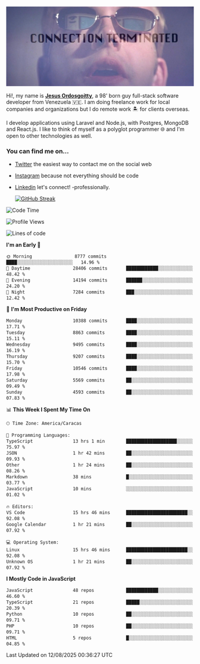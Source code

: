 ![hackers movie reference](./disconnected.jpg)

Hi!, my name is [**Jesus Ordosgoitty**](https://jodaz.dev), a 98' born guy full-stack software developer from Venezuela 🇻🇪. I am doing freelance work for local companies and organizations but I do remote work 🏝️ for clients overseas. 

I develop applications using Laravel and Node.js, with Postgres, MongoDB and React.js. I like to think of myself as a polyglot programmer 🌐 and I'm open to other technologies as well.

### You can find me on...

- [Twitter](https://twitter.com/jodaz_) the easiest way to contact me on the social web
- [Instagram](https://instagram.com/jodaz_) because not everything should be code
- [Linkedin](https://linkedin.com/in/jodaz) let's connect! -professionally.


    [![GitHub Streak](https://streak-stats.demolab.com?user=jodaz&theme=tokyonight)](https://git.io/streak-stats)

<!--START_SECTION:waka-->
![Code Time](http://img.shields.io/badge/Code%20Time-11%2C299%20hrs%2025%20mins-blue)

![Profile Views](http://img.shields.io/badge/Profile%20Views-2-blue)

![Lines of code](https://img.shields.io/badge/From%20Hello%20World%20I%27ve%20Written-85.3%20million%20lines%20of%20code-blue)

**I'm an Early 🐤** 

```text
🌞 Morning                8777 commits        ████░░░░░░░░░░░░░░░░░░░░░   14.96 % 
🌆 Daytime                28406 commits       ████████████░░░░░░░░░░░░░   48.42 % 
🌃 Evening                14194 commits       ██████░░░░░░░░░░░░░░░░░░░   24.20 % 
🌙 Night                  7284 commits        ███░░░░░░░░░░░░░░░░░░░░░░   12.42 % 
```
📅 **I'm Most Productive on Friday** 

```text
Monday                   10388 commits       ████░░░░░░░░░░░░░░░░░░░░░   17.71 % 
Tuesday                  8863 commits        ████░░░░░░░░░░░░░░░░░░░░░   15.11 % 
Wednesday                9495 commits        ████░░░░░░░░░░░░░░░░░░░░░   16.19 % 
Thursday                 9207 commits        ████░░░░░░░░░░░░░░░░░░░░░   15.70 % 
Friday                   10546 commits       ████░░░░░░░░░░░░░░░░░░░░░   17.98 % 
Saturday                 5569 commits        ██░░░░░░░░░░░░░░░░░░░░░░░   09.49 % 
Sunday                   4593 commits        ██░░░░░░░░░░░░░░░░░░░░░░░   07.83 % 
```


📊 **This Week I Spent My Time On** 

```text
🕑︎ Time Zone: America/Caracas

💬 Programming Languages: 
TypeScript               13 hrs 1 min        ███████████████████░░░░░░   75.97 % 
JSON                     1 hr 42 mins        ██░░░░░░░░░░░░░░░░░░░░░░░   09.93 % 
Other                    1 hr 24 mins        ██░░░░░░░░░░░░░░░░░░░░░░░   08.26 % 
Markdown                 38 mins             █░░░░░░░░░░░░░░░░░░░░░░░░   03.77 % 
JavaScript               10 mins             ░░░░░░░░░░░░░░░░░░░░░░░░░   01.02 % 

🔥 Editors: 
VS Code                  15 hrs 46 mins      ███████████████████████░░   92.08 % 
Google Calendar          1 hr 21 mins        ██░░░░░░░░░░░░░░░░░░░░░░░   07.92 % 

💻 Operating System: 
Linux                    15 hrs 46 mins      ███████████████████████░░   92.08 % 
Unknown OS               1 hr 21 mins        ██░░░░░░░░░░░░░░░░░░░░░░░   07.92 % 
```

**I Mostly Code in JavaScript** 

```text
JavaScript               48 repos            ████████████░░░░░░░░░░░░░   46.60 % 
TypeScript               21 repos            █████░░░░░░░░░░░░░░░░░░░░   20.39 % 
Python                   10 repos            ██░░░░░░░░░░░░░░░░░░░░░░░   09.71 % 
PHP                      10 repos            ██░░░░░░░░░░░░░░░░░░░░░░░   09.71 % 
HTML                     5 repos             █░░░░░░░░░░░░░░░░░░░░░░░░   04.85 % 
```




 Last Updated on 12/08/2025 00:36:27 UTC
<!--END_SECTION:waka-->
